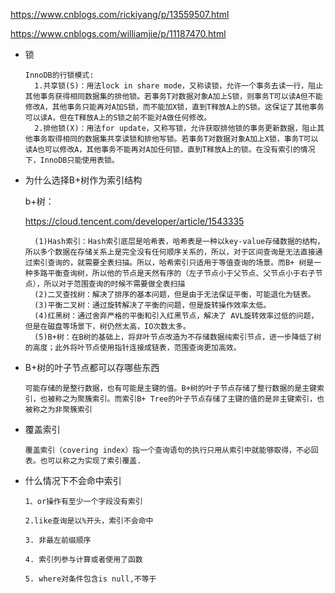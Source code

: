 https://www.cnblogs.com/rickiyang/p/13559507.html

https://www.cnblogs.com/williamjie/p/11187470.html





- 锁

  ```
  InnoDB的行锁模式:
    1.共享锁(S)：用法lock in share mode，又称读锁，允许一个事务去读一行，阻止其他事务获得相同数据集的排他锁。若事务T对数据对象A加上S锁，则事务T可以读A但不能修改A，其他事务只能再对A加S锁，而不能加X锁，直到T释放A上的S锁。这保证了其他事务可以读A，但在T释放A上的S锁之前不能对A做任何修改。
    2.排他锁(X)：用法for update，又称写锁，允许获取排他锁的事务更新数据，阻止其他事务取得相同的数据集共享读锁和排他写锁。若事务T对数据对象A加上X锁，事务T可以读A也可以修改A，其他事务不能再对A加任何锁，直到T释放A上的锁。在没有索引的情况下，InnoDB只能使用表锁。
  ```

- 为什么选择B+树作为索引结构

  b+树：

  https://cloud.tencent.com/developer/article/1543335

  ```
    (1)Hash索引：Hash索引底层是哈希表，哈希表是一种以key-value存储数据的结构，所以多个数据在存储关系上是完全没有任何顺序关系的，所以，对于区间查询是无法直接通过索引查询的，就需要全表扫描。所以，哈希索引只适用于等值查询的场景。而B+ 树是一种多路平衡查询树，所以他的节点是天然有序的（左子节点小于父节点、父节点小于右子节点），所以对于范围查询的时候不需要做全表扫描
    (2)二叉查找树：解决了排序的基本问题，但是由于无法保证平衡，可能退化为链表。
    (3)平衡二叉树：通过旋转解决了平衡的问题，但是旋转操作效率太低。
    (4)红黑树：通过舍弃严格的平衡和引入红黑节点，解决了 AVL旋转效率过低的问题，但是在磁盘等场景下，树仍然太高，IO次数太多。
    (5)B+树：在B树的基础上，将非叶节点改造为不存储数据纯索引节点，进一步降低了树的高度；此外将叶节点使用指针连接成链表，范围查询更加高效。
  ```

- B+树的叶子节点都可以存哪些东西

  ```
  可能存储的是整行数据，也有可能是主键的值。B+树的叶子节点存储了整行数据的是主键索引，也被称之为聚簇索引。而索引B+ Tree的叶子节点存储了主键的值的是非主键索引，也被称之为非聚簇索引
  ```

- 覆盖索引

  ```
  覆盖索引（covering index）指一个查询语句的执行只用从索引中就能够取得，不必回表。也可以称之为实现了索引覆盖.
  ```

- 什么情况下不会命中索引

  ```
  1、or操作有至少一个字段没有索引
  
  2.like查询是以%开头，索引不会命中
  
  3. 非最左前缀顺序
  
  4. 索引列参与计算或者使用了函数
  
  5. where对条件包含is null,不等于
  
  ```
  
  

